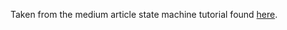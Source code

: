 Taken from the medium article state machine tutorial found [here](https://medium.com/gdg-vit/implementing-state-machines-in-rust-designing-uno-efba7288a379).